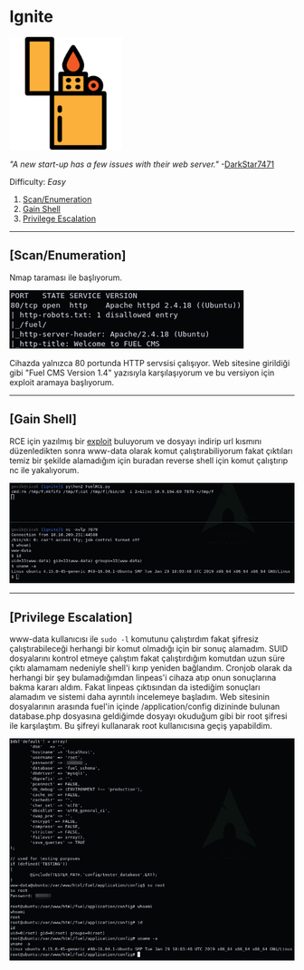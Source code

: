 # Ignite

[<img src=".Images/ignite.png" height="199">](https://tryhackme.com/room/ignite)

*"A new start-up has a few issues with their web server."* -[DarkStar7471](https://tryhackme.com/p/DarkStar7471)

Difficulty: *Easy*

1. [Scan/Enumeration](#scan/enumeration)
2. [Gain Shell](#gain-shell)
3. [Privilege Escalation](#privilege-escalation)

******

## [Scan/Enumeration]

Nmap taraması ile başlıyorum.

![ignite-1](.Images/ignite-1.png)

Cihazda yalnızca 80 portunda HTTP servsisi çalışıyor. Web sitesine girildiği gibi "Fuel CMS Version 1.4" yazısıyla karşılaşıyorum ve bu versiyon için exploit aramaya başlıyorum. 

******

## [Gain Shell]

RCE için yazılmış bir [exploit](https://www.exploit-db.com/exploits/47138) buluyorum ve dosyayı indirip url kısmını düzenledikten sonra www-data olarak komut çalıştırabiliyorum fakat çıktıları temiz bir şekilde alamadığım için buradan reverse shell için komut çalıştırıp nc ile yakalıyorum.

![ignite-2](.Images/ignite-2.png)

******

## [Privilege Escalation]

www-data kullanıcısı ile `sudo -l` komutunu çalıştırdım fakat şifresiz çalıştırabileceği herhangi bir komut olmadığı için bir sonuç alamadım. SUID dosyalarını kontrol etmeye çalıştım fakat çalıştırdığım komutdan uzun süre çıktı alamamam nedeniyle shell'i kırıp yeniden bağlandım. Cronjob olarak da herhangi bir şey bulamadığımdan linpeas'i cihaza atıp onun sonuçlarına bakma kararı aldım. Fakat linpeas çıktısından da istediğim sonuçları alamadım ve sistemi daha ayrıntılı incelemeye başladım. Web sitesinin dosyalarının arasında fuel'in içinde /application/config dizininde bulunan database.php dosyasına geldiğimde dosyayı okuduğum gibi bir root şifresi ile karşılaştım. Bu şifreyi kullanarak root kullanıcısına geçiş yapabildim.

![ignite-3](.Images/ignite-3.png)
